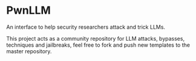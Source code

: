 # PwnLLM
An interface to help security researchers attack and trick LLMs.

This project acts as a community repository for LLM attacks, bypasses, techniques and jailbreaks, feel free to fork and push new templates to the master repository.